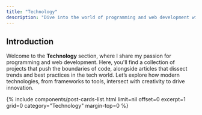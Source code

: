 ```yaml
---
title: "Technology"
description: "Dive into the world of programming and web development with my curated posts. This section highlights cutting-edge projects, insightful technical articles, and personal reflections on the ever-evolving landscape of software development. Join me in exploring how technology shapes creativity and innovation."
---
```


## Introduction

Welcome to the **Technology** section, where I share my passion for programming and web development. Here, you'll find a collection of projects that push the boundaries of code, alongside articles that dissect trends and best practices in the tech world. Let’s explore how modern technologies, from frameworks to tools, intersect with creativity to drive innovation.

{% include components/post-cards-list.html limit=nil offset=0 excerpt=1 grid=0 category="Technology" margin-top=0 %}
